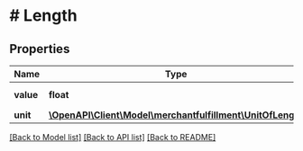 # # Length

## Properties

Name | Type | Description | Notes
------------ | ------------- | ------------- | -------------
**value** | **float** | The value in units. | [optional]
**unit** | [**\OpenAPI\Client\Model\merchantfulfillment\UnitOfLength**](UnitOfLength.md) |  | [optional]

[[Back to Model list]](../../README.md#models) [[Back to API list]](../../README.md#endpoints) [[Back to README]](../../README.md)
